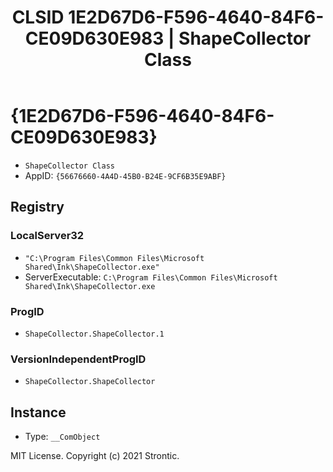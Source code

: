 ﻿---
title: "CLSID 1E2D67D6-F596-4640-84F6-CE09D630E983 | ShapeCollector Class"
excerpt: What is COM-Object CLSID 1E2D67D6-F596-4640-84F6-CE09D630E983?
---

# {1E2D67D6-F596-4640-84F6-CE09D630E983}

* `ShapeCollector Class`
* AppID: `{56676660-4A4D-45B0-B24E-9CF6B35E9ABF}`

## Registry


### LocalServer32

* `"C:\Program Files\Common Files\Microsoft Shared\Ink\ShapeCollector.exe"`
* ServerExecutable: `C:\Program Files\Common Files\Microsoft Shared\Ink\ShapeCollector.exe`

### ProgID

* `ShapeCollector.ShapeCollector.1`

### VersionIndependentProgID

* `ShapeCollector.ShapeCollector`

## Instance

* Type: `__ComObject`

MIT License. Copyright (c) 2021 Strontic.


